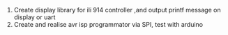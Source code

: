 1) Create display library for ili 914 controller ,and output printf message on display or uart 
2) Create and realise avr isp programmator via SPI, test with arduino 
